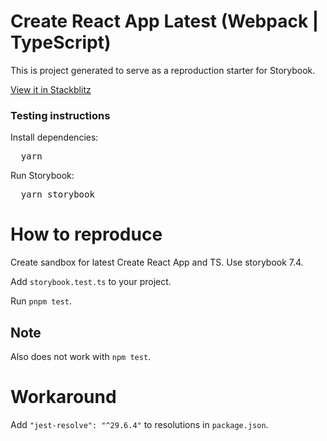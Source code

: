 <h1>Create React App Latest (Webpack | TypeScript)</h1>

<p>
  This is project generated to serve as a reproduction starter for Storybook.
</p>

<a  href="https://stackblitz.com/github/storybookjs/sandboxes/tree/next/cra/default-ts/after-storybook?preset=node=">
  View it in Stackblitz
</a>

<h3>Testing instructions</h3>

<p>Install dependencies:</p>
<pre>
  yarn
</pre>

<p>Run Storybook:</p>
<pre>
  yarn storybook
</pre>

# How to reproduce

Create sandbox for latest Create React App and TS. Use storybook 7.4.

Add `storybook.test.ts` to your project.

Run `pnpm test`.

## Note

Also does not work with `npm test`.

# Workaround

Add `"jest-resolve": "^29.6.4"` to resolutions in `package.json`.
